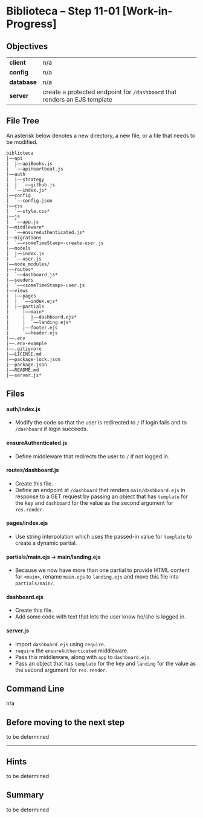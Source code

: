 # Biblioteca – Step 11-01 [Work-in-Progress]

## Objectives
|              |                                                                           |
|:------------ | :------------------------------------------------------------------------ |
| **client**   | n/a                                                                       |
| **config**   | n/a                                                                       |
| **database** | n/a                                                                       |
| **server**   | create a protected endpoint for `/dashboard` that renders an EJS template |

## File Tree
An asterisk below denotes a new directory, a new file, or a file that needs to be modified.
```
biblioteca
|––api
|  |––apiBooks.js
|  `––apiHeartbeat.js
|––auth
|  |––strategy
|  |  `––github.js
|  `––index.js*
|––config
|  `––config.json
|––css
|  `––style.css*
|––js
|  `––app.js
|––middleware*
|  `––ensureAuthenticated.js*
|––migrations
|  `––<someTimeStamp>-create-user.js
|––models
|  |––index.js
|  `––user.js
|––node_modules/
|––routes*
|  `––dashboard.js*
|––seeders
|  `––<someTimeStamp>-user.js
|––views
|  |––pages
|  |  `––index.ejs*
|  |––partials
|     |––main*
|     |  |––dashboard.ejs*
|     |  `––landing.ejs*
|     |––footer.ejs
|     `––header.ejs
|––.env
|––.env-example
|––.gitignore
|––LICENSE.md
|––package-lock.json
|––package.json
|––README.md
|––server.js*
```

## Files
#### auth/index.js
* Modify the code so that the user is redirected to `/` if login fails and to `/dashboard` if login succeeds.

#### ensureAuthenticated.js
* Define middleware that redirects the user to `/` if not logged in.

#### routes/dashboard.js
* Create this file.
* Define an endpoint at `/dashboard` that renders `main/dashboard.ejs` in response to a GET request by passing an object that has `template` for the key and `dashboard` for the value as the second argument for `res.render`.

#### pages/index.ejs
* Use string interpolation which uses the passed-in value for `template` to create a dynamic partial.

#### partials/main.ejs -> main/landing.ejs
* Because we now have more than one partial to provide HTML content for `<main>`, rename `main.ejs` to `landing.ejs` and move this file into `partials/main/`.

#### dashboard.ejs
* Create this file.
* Add some code with text that lets the user know he/she is logged in.

#### server.js
* Import `dashboard.ejs` using `require`.
* `require` the `ensureAuthenticated` middleware.
* Pass this middleware, along with `app` to `dashboard.ejs`.
* Pass an object that has `template` for the key and `landing` for the value as the second argument for `res.render`.

## Command Line
n/a

## Before moving to the next step
to be determined

___

## Hints
to be determined

## Summary
to be determined
